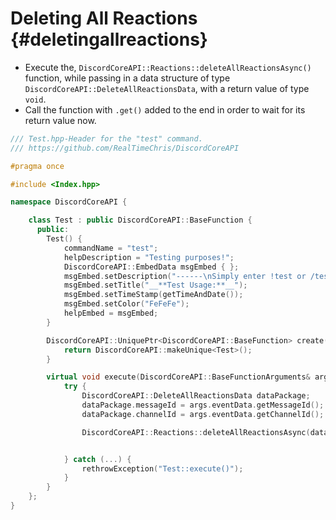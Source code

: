 Deleting All Reactions {#deletingallreactions}
============
- Execute the, `DiscordCoreAPI::Reactions::deleteAllReactionsAsync()` function, while passing in a data structure of type `DiscordCoreAPI::DeleteAllReactionsData`, with a return value of type `void`.
- Call the function with `.get()` added to the end in order to wait for its return value now.

```cpp
/// Test.hpp-Header for the "test" command.
/// https://github.com/RealTimeChris/DiscordCoreAPI

#pragma once

#include <Index.hpp>

namespace DiscordCoreAPI {

	class Test : public DiscordCoreAPI::BaseFunction {
	  public:
		Test() {
			commandName = "test";
			helpDescription = "Testing purposes!";
			DiscordCoreAPI::EmbedData msgEmbed { };
			msgEmbed.setDescription("------\nSimply enter !test or /test!\n------");
			msgEmbed.setTitle("__**Test Usage:**__");
			msgEmbed.setTimeStamp(getTimeAndDate());
			msgEmbed.setColor("FeFeFe");
			helpEmbed = msgEmbed;
		}

		DiscordCoreAPI::UniquePtr<DiscordCoreAPI::BaseFunction> create() {
			return DiscordCoreAPI::makeUnique<Test>();
		}

		virtual void execute(DiscordCoreAPI::BaseFunctionArguments& args) {
			try {
				DiscordCoreAPI::DeleteAllReactionsData dataPackage;
				dataPackage.messageId = args.eventData.getMessageId();
				dataPackage.channelId = args.eventData.getChannelId();

				DiscordCoreAPI::Reactions::deleteAllReactionsAsync(dataPackage).get();


			} catch (...) {
				rethrowException("Test::execute()");
			}
		}
	};
}
```
